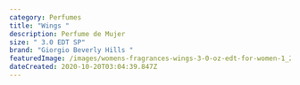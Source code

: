 ```yaml
---
category: Perfumes
title: "Wings "
description: Perfume de Mujer
size: " 3.0 EDT SP"
brand: "Giorgio Beverly Hills "
featuredImage: /images/womens-fragrances-wings-3-0-oz-edt-for-women-1_2400x.jpg
dateCreated: 2020-10-20T03:04:39.847Z
---
```

